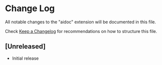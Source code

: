 # Change Log

All notable changes to the "aidoc" extension will be documented in this file.

Check [Keep a Changelog](http://keepachangelog.com/) for recommendations on how to structure this file.

## [Unreleased]

- Initial release
